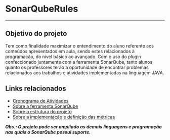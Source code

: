 # SonarQubeRules
***

## Objetivo do projeto
Tem como finalidade maximizar o entendimento do aluno referente aos conteúdos apresentados em aula, sendo estes relacionados à programação, do nível básico ao avançado. Com o uso do plugin confeccionado juntamente com a ferramenta SonarQube, tanto alunos quanto os professores terão a oportunidade de encontrar problemas relacionados aos trabalhos e atividades implementadas na linguagem JAVA.

## Links relacionados
* [Cronograma de Atividades](https://github.com/yuryalencar/SonarQubeRules/wiki/1.-Cronograma-de-Atividades)
* [Sobre a ferramenta SonarQube](https://github.com/yuryalencar/SonarQubeRules/wiki/2.-Sobre-a-ferramenta-SonarQube)
* [Sobre a estrutura do projeto](https://github.com/yuryalencar/SonarQubeRules/wiki/3.-Sobre-a-estrutura-do-projeto)
* [Sobre a implementação e definição das métricas](https://github.com/yuryalencar/SonarQubeRules/wiki/4.-Sobre-a-implementa%C3%A7%C3%A3o-e-defini%C3%A7%C3%A3o-das-m%C3%A9tricas)

_**Obs.: O projeto pode ser ampliado as demais linguagens e programação nas quais o SonarQube possui suporte.**_
